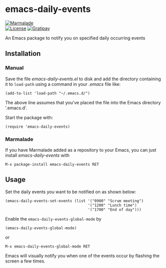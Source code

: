 # emacs-daily-events

[![Marmalade](https://img.shields.io/badge/marmalade-available-8A2A8B.svg)](https://marmalade-repo.org/packages/emacs-daily-events)  
[![License](https://img.shields.io/badge/LICENSE-GPL%20v3.0-blue.svg)](https://www.gnu.org/licenses/gpl.html)
[![Gratipay](http://img.shields.io/gratipay/myTerminal.svg)](https://gratipay.com/myTerminal)

An Emacs package to notify you on specified daily occurring events

## Installation

### Manual

Save the file *emacs-daily-events.el* to disk and add the directory containing it to `load-path` using a command in your *.emacs* file like:

    (add-to-list 'load-path "~/.emacs.d/")

The above line assumes that you've placed the file into the Emacs directory '.emacs.d'.

Start the package with:

    (require 'emacs-daily-events)

### Marmalade

If you have Marmalade added as a repository to your Emacs, you can just install *emacs-daily-events* with

    M-x package-install emacs-daily-events RET

## Usage

Set the daily events you want to be notified on as shown below:

    (emacs-daily-events-set-events (list '("0900" "Scrum meeting")
                                         '("1200" "Lunch time")
                                         '("1700" "End of day")))

Enable the `emacs-daily-events-global-mode` by

    (emacs-daily-events-global-mode)

or

    M-x emacs-daily-events-global-mode RET

Emacs will visually notify you when one of the events occur by flashing the
screen a few times.
